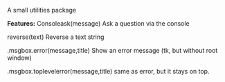 A small utilities package

**Features:**
Consoleask(message)
Ask a question via the console

reverse(text)
Reverse a text string

.msgbox.error(message,title)
Show an error message (tk, but without root window)

.msgbox.toplevelerror(message,title)
same as error, but it stays on top.
